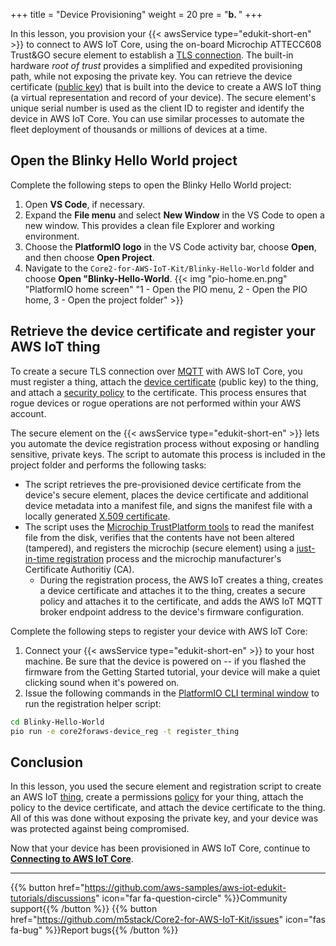 +++
title = "Device Provisioning"
weight = 20
pre = "<b>b. </b>"
+++

In this lesson, you provision your {{< awsService type="edukit-short-en" >}} to connect to AWS IoT Core, using the on-board Microchip ATTECC608 Trust&GO secure element to establish a [TLS connection](https://docs.aws.amazon.com/iot/latest/developerguide/transport-security.html). The built-in hardware *root of trust* provides a simplified and expedited provisioning path, while not exposing the private key. You can retrieve the device certificate ([public key](https://en.wikipedia.org/wiki/Public-key_cryptography)) that is built into the device to create a AWS IoT thing (a virtual representation and record of your device). The secure element's unique serial number is used as the client ID to register and identify the device in AWS IoT Core. You can use similar processes to automate the fleet deployment of thousands or millions of devices at a time.

## Open the Blinky Hello World project
Complete the following steps to open the Blinky Hello World project: 
1. Open **VS Code**, if necessary.
1. Expand the **File menu** and select **New Window** in the VS Code to open a new window. This provides a clean file Explorer and working environment.
1. Choose the **PlatformIO logo** in the VS Code activity bar, choose **Open**, and then choose **Open Project**.
1. Navigate to the `Core2-for-AWS-IoT-Kit/Blinky-Hello-World` folder and choose **Open "Blinky-Hello-World**.
{{< img "pio-home.en.png" "PlatformIO home screen" "1 - Open the PIO menu, 2 - Open the PIO home, 3 - Open the project folder" >}}

## Retrieve the device certificate and register your AWS IoT thing
To create a secure TLS connection over [MQTT](https://docs.aws.amazon.com/iot/latest/developerguide/mqtt.html) with AWS IoT Core, you must register a thing, attach the [device certificate](https://docs.aws.amazon.com/iot/latest/developerguide/register-device-cert.html) (public key) to the thing, and attach a [security policy](https://docs.aws.amazon.com/iot/latest/developerguide/iot-policies.html) to the certificate. This process ensures that rogue devices or rogue operations are not performed within your AWS account.

The secure element on the {{< awsService type="edukit-short-en" >}} lets you automate the device registration process without exposing or handling sensitive, private keys. The script to automate this process is included in the project folder and performs the following tasks:
* The script retrieves the pre-provisioned device certificate from the device's secure element, places the device certificate and additional device metadata into a manifest file, and signs the manifest file with a locally generated [X.509 certificate](https://docs.aws.amazon.com/iot/latest/developerguide/x509-client-certs.html#x509-client-cert-basics). 
* The script uses the [Microchip TrustPlatform tools](https://github.com/MicrochipTech/cryptoauth_trustplatform_designsuite) to read the manifest file from the disk, verifies that the contents have not been altered (tampered), and registers the microchip (secure element) using a [just-in-time registration](https://aws.amazon.com/blogs/iot/just-in-time-registration-of-device-certificates-on-aws-iot/) process and the microchip manufacturer's Certificate Authoritiy (CA).
    * During the registration process, the AWS IoT creates a thing, creates a device certificate and attaches it to the thing, creates a secure policy and attaches it to the certificate, and adds the AWS IoT MQTT broker endpoint address to the device's firmware configuration. 

Complete the following steps to register your device with AWS IoT Core:
1. Connect your {{< awsService type="edukit-short-en" >}} to your host machine. Be sure that the device is powered on -- if you flashed the firmware from the Getting Started tutorial, your device will make a quiet clicking sound when it's powered on.
1. Issue the following commands in the [PlatformIO CLI terminal window](prerequisites.html#open-the-platformio-cli-terminal-window) to run the registration helper script:

```bash
cd Blinky-Hello-World
pio run -e core2foraws-device_reg -t register_thing
```

## Conclusion
In this lesson, you used the secure element and registration script to create an AWS IoT [thing](https://docs.aws.amazon.com/iot/latest/developerguide/thing-registry.html), create a permissions [policy](https://docs.aws.amazon.com/iot/latest/developerguide/thing-policy-variables.html) for your thing, attach the policy to the device certificate, and attach the device certificate to the thing. All of this was done without exposing the private key, and your device was was protected against being compromised.

Now that your device has been provisioned in AWS IoT Core, continue to [**Connecting to AWS IoT Core**](connecting-to-aws.html).

---
{{% button href="https://github.com/aws-samples/aws-iot-edukit-tutorials/discussions" icon="far fa-question-circle" %}}Community support{{% /button %}} {{% button href="https://github.com/m5stack/Core2-for-AWS-IoT-Kit/issues" icon="fas fa-bug" %}}Report bugs{{% /button %}}